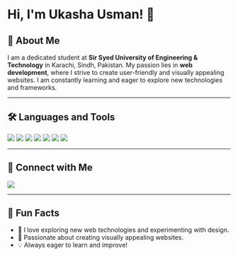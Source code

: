 # Hi, I'm Ukasha Usman! 👋

## 🚀 About Me  
I am a dedicated student at **Sir Syed University of Engineering & Technology** in Karachi, Sindh, Pakistan. My passion lies in **web development**, where I strive to create user-friendly and visually appealing websites. I am constantly learning and eager to explore new technologies and frameworks. 

---

## 🛠️ Languages and Tools  

<div>
   <img src="https://img.shields.io/badge/HTML5-E34F26?style=flat&logo=html5&logoColor=white" />
   <img src="https://img.shields.io/badge/CSS3-1572B6?style=flat&logo=css3&logoColor=white" />
   <img src="https://img.shields.io/badge/JavaScript-F7DF1E?style=flat&logo=javascript&logoColor=black" />
   <img src="https://img.shields.io/badge/React-61DAFB?style=flat&logo=react&logoColor=black" />
   <img src="https://img.shields.io/badge/Bootstrap-7952B3?style=flat&logo=bootstrap&logoColor=white" />
   <img src="https://img.shields.io/badge/Git-F05032?style=flat&logo=git&logoColor=white" />
   <img src="https://img.shields.io/badge/GitHub-181717?style=flat&logo=github&logoColor=white" />
</div>

---

## 🔗 Connect with Me  

<p>
  <a href="https://www.linkedin.com/in/ukashausman/">
    <img src="https://img.shields.io/badge/LinkedIn-blue?style=flat&logo=linkedin" />
  </a>
</p>

---

## 🎯 Fun Facts  
- 🚀 I love exploring new web technologies and experimenting with design.  
- 🎨 Passionate about creating visually appealing websites.  
- 💡 Always eager to learn and improve!  


